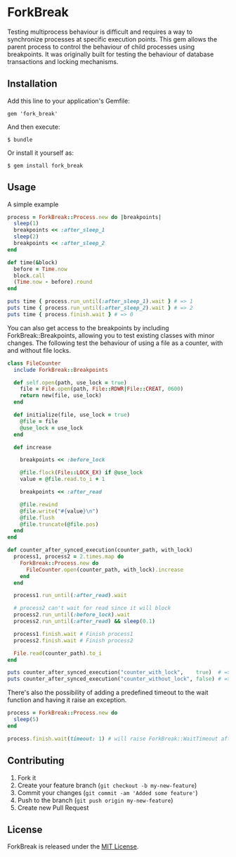 # ForkBreak

Testing multiprocess behaviour is difficult and requires a way to synchronize processes at
specific execution points. This gem allows the parent process to control the behaviour of child processes using
breakpoints. It was originally built for testing the behaviour of database transactions and locking mechanisms.

## Installation

Add this line to your application's Gemfile:

    gem 'fork_break'

And then execute:

    $ bundle

Or install it yourself as:

    $ gem install fork_break

## Usage

A simple example

```ruby
process = ForkBreak::Process.new do |breakpoints|
  sleep(1)
  breakpoints << :after_sleep_1
  sleep(2)
  breakpoints << :after_sleep_2
end

def time(&block)
  before = Time.now
  block.call
  (Time.now - before).round
end

puts time { process.run_until(:after_sleep_1).wait } # => 1
puts time { process.run_until(:after_sleep_2).wait } # => 2
puts time { process.finish.wait } # => 0
```

You can also get access to the breakpoints by including ForkBreak::Breakpoints, allowing you to test
existing classes with minor changes. The following test the behaviour of using a file as a counter, with
and without file locks.

```ruby
class FileCounter
  include ForkBreak::Breakpoints

  def self.open(path, use_lock = true)
    file = File.open(path, File::RDWR|File::CREAT, 0600)
    return new(file, use_lock)
  end

  def initialize(file, use_lock = true)
    @file = file
    @use_lock = use_lock
  end

  def increase

    breakpoints << :before_lock

    @file.flock(File::LOCK_EX) if @use_lock
    value = @file.read.to_i + 1

    breakpoints << :after_read

    @file.rewind
    @file.write("#{value}\n")
    @file.flush
    @file.truncate(@file.pos)
  end
end

def counter_after_synced_execution(counter_path, with_lock)
  process1, process2 = 2.times.map do
    ForkBreak::Process.new do
      FileCounter.open(counter_path, with_lock).increase
    end
  end

  process1.run_until(:after_read).wait

  # process2 can't wait for read since it will block
  process2.run_until(:before_lock).wait
  process2.run_until(:after_read) && sleep(0.1)

  process1.finish.wait # Finish process1
  process2.finish.wait # Finish process2

  File.read(counter_path).to_i
end

puts counter_after_synced_execution("counter_with_lock",    true)  # => 2
puts counter_after_synced_execution("counter_without_lock", false) # => 1
```

There's also the possibility of adding a predefined timeout to the wait function and having it raise an exception.

```ruby
process = ForkBreak::Process.new do
  sleep(5)
end

process.finish.wait(timeout: 1) # will raise ForkBreak::WaitTimeout after 1 second
```

## Contributing

1. Fork it
2. Create your feature branch (`git checkout -b my-new-feature`)
3. Commit your changes (`git commit -am 'Added some feature'`)
4. Push to the branch (`git push origin my-new-feature`)
5. Create new Pull Request

## License
ForkBreak is released under the [MIT License](http://www.opensource.org/licenses/MIT).
